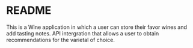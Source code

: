 # README

This is a Wine application in which a user can store their favor wines and add tasting notes. API intergration that allows a user to obtain recommendations for the varietal of choice.
